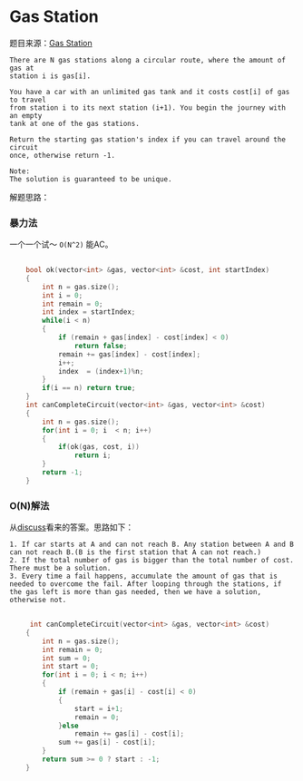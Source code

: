 # Gas Station

题目来源：[Gas Station](https://oj.leetcode.com/problems/gas-station/)

>

    There are N gas stations along a circular route, where the amount of gas at
    station i is gas[i].

    You have a car with an unlimited gas tank and it costs cost[i] of gas to travel
    from station i to its next station (i+1). You begin the journey with an empty
    tank at one of the gas stations.

    Return the starting gas station's index if you can travel around the circuit
    once, otherwise return -1.

    Note:
    The solution is guaranteed to be unique.

解题思路：

###  暴力法

一个一个试～  `O(N^2)` 能AC。

```cpp
	
	bool ok(vector<int> &gas, vector<int> &cost, int startIndex)
    {
        int n = gas.size();
        int i = 0;
        int remain = 0;
        int index = startIndex;
        while(i < n)
        {
            if (remain + gas[index] - cost[index] < 0)
                return false;
            remain += gas[index] - cost[index];
            i++;
            index  = (index+1)%n;
        }
        if(i == n) return true;
    }
    int canCompleteCircuit(vector<int> &gas, vector<int> &cost) 
    {
        int n = gas.size();
        for(int i = 0; i  < n; i++)
        {
            if(ok(gas, cost, i))
                return i;
        }
        return -1;
    }
```

###  O(N)解法

从[discuss](https://oj.leetcode.com/discuss/4159/share-some-of-my-ideas)看来的答案。思路如下：

>
	1. If car starts at A and can not reach B. Any station between A and B can not reach B.(B is the first station that A can not reach.)
	2. If the total number of gas is bigger than the total number of cost. There must be a solution.
	3. Every time a fail happens, accumulate the amount of gas that is needed to overcome the fail. After looping through the stations, if the gas left is more than gas needed, then we have a solution, otherwise not.

```cpp
	
	 int canCompleteCircuit(vector<int> &gas, vector<int> &cost) 
    {
        int n = gas.size();
        int remain = 0;
        int sum = 0;
        int start = 0;
        for(int i = 0; i < n; i++)
        {
            if (remain + gas[i] - cost[i] < 0)
            {
                start = i+1;
                remain = 0;
            }else
                remain += gas[i] - cost[i];
            sum += gas[i] - cost[i];
        }
        return sum >= 0 ? start : -1;
    }
```

